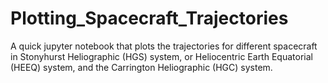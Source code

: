 # Plotting_Spacecraft_Trajectories
A quick jupyter notebook that plots the trajectories for different spacecraft in Stonyhurst Heliographic (HGS) system, or Heliocentric Earth Equatorial (HEEQ) system, and the Carrington Heliographic (HGC) system. 
